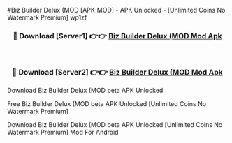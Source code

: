 #Biz Builder Delux (MOD [APK-MOD] - APK Unlocked - [Unlimited Coins No Watermark Premium] wp1zf



<div align="center">

<h3>🔴 Download [Server1] 👉👉 <a href="https://momento.my/?title=Biz_Builder_Delux_(MOD">Biz Builder Delux (MOD Mod Apk</a></h3><br>

<h3>🔴 Download [Server2] 👉👉 <a href="https://momento.my/?title=Biz_Builder_Delux_(MOD">Biz Builder Delux (MOD Mod Apk</a></h3>
</div>



Download Biz Builder Delux (MOD beta APK Unlocked

Free Biz Builder Delux (MOD beta APK Unlocked [Unlimited Coins No Watermark Premium]

Download Biz Builder Delux (MOD beta APK Unlocked [Unlimited Coins No Watermark Premium] Mod For Android
